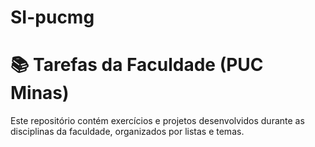 # SI-pucmg
# 📚 Tarefas da Faculdade (PUC Minas)

Este repositório contém exercícios e projetos desenvolvidos durante as disciplinas da faculdade, organizados por listas e temas.  



